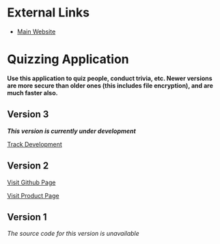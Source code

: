 # External Links

<ul>
  <li>
    <a href="https://geetanshgautam.wixsite.com/home">Main Website</a>
  </li>
</ul>


# Quizzing Application
<strong>Use this application to quiz people, conduct trivia, etc. Newer versions are more secure than older ones (this includes file encryption), and are much faster also.</strong>

## Version 3
<em><strong>This version is currently under development</strong></em>

<a href="https://geetanshgautam0.github.io/QAS-3-2">Track Development</a>

## Version 2
<a href="https://geetanshgautam0.github.io/Quizzing-Application-2">Visit Github Page</a>

<a href="https://geetanshgautam.wixsite.com/home/qa-ver2-product-page">Visit Product Page</a>

## Version 1
<em>The source code for this version is unavailable</em>

